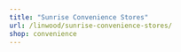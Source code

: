 ```yaml
---
title: "Sunrise Convenience Stores"
url: /linwood/sunrise-convenience-stores/
shop: convenience
---
```

